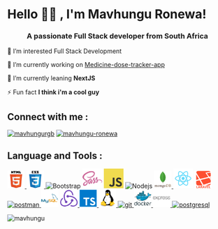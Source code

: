 # Hello 👋🏿 , I'm Mavhungu Ronewa!

<h3 align="center">A passionate Full Stack developer from South Africa</h3>

💞️ I’m interested Full Stack Development

🔭 I’m currently working on [Medicine-dose-tracker-app](https://ronewa-medicine-tracker.herokuapp.com/)

<!--👨‍💻 All of my projects are available at [https://ronewam.netlify.app](https://ronewam.netlify.app)-->

🌱 I’m currently leaning **NextJS**

<!--📫 Please reach me at [@mavhungurgb](https://twitter.com/MavhunguRgb) on Twitter.-->

⚡ Fun fact **I think i'm a cool guy**

## Connect with me :

<a href="https://twitter.com/mavhungurgb" target="blank"><img src="https://img.shields.io/badge/mavhungurgb-%231DA1F2.svg?style=for-the-badge&logo=Twitter&logoColor=white" alt="mavhungurgb"></a>
<a href="https://linkedin.com/in/mavhungu-ronewa-8687b7103" target="blank"><img src="https://img.shields.io/badge/linkedin-%230077B5.svg?style=for-the-badge&logo=linkedin&logoColor=white" alt="mavhungu-ronewa"></a>
<!--a href="https://instagram.com/r_mavhungu" target="blank"><img src="https://img.shields.io/badge/r_mavhungu-%23E4405F.svg?style=for-the-badge&logo=Instagram&logoColor=white" alt="r_mavhungu"> </a-->

## Language and Tools :
<div class="center">
  
<a href="https://www.w3.org/html/" target="_blank" rel="noreferrer"> <img src="https://raw.githubusercontent.com/devicons/devicon/master/icons/html5/html5-original-wordmark.svg" alt="html5" width="40" height="40"/> </a>
<a href="https://www.w3schools.com/css/" target="_blank" rel="noreferrer"> <img src="https://raw.githubusercontent.com/devicons/devicon/master/icons/css3/css3-original-wordmark.svg" alt="css3" width="40" height="40"/> </a>
<img alt="Bootstrap" title="Bootstrap" width="45px" src="https://img.icons8.com/color/48/000000/bootstrap.png"/>
<img alt="Sass" title="Saas" width="45px" src="https://raw.githubusercontent.com/github/explore/80688e429a7d4ef2fca1e82350fe8e3517d3494d/topics/sass/sass.png"/>
<img alt="JavaScript" title="JavaScript" width="45px" src="https://raw.githubusercontent.com/github/explore/80688e429a7d4ef2fca1e82350fe8e3517d3494d/topics/javascript/javascript.png"/>
<img alt="Nodejs" title="Nodejs" width="45px" src="https://img.icons8.com/color/54087/nodejs.png"/>
<a href="https://www.mongodb.com/" target="_blank" rel="noreferrer"> <img src="https://raw.githubusercontent.com/devicons/devicon/master/icons/mongodb/mongodb-original-wordmark.svg" alt="mongodb" width="40" height="40"/> </a>
<img alt="React" title="React" width="45px" src="https://raw.githubusercontent.com/github/explore/80688e429a7d4ef2fca1e82350fe8e3517d3494d/topics/react/react.png"/>
<a href="https://laravel.com/" target="_blank" rel="noreferrer"> <img src="https://raw.githubusercontent.com/devicons/devicon/master/icons/laravel/laravel-plain-wordmark.svg" alt="laravel" width="40" height="40"/> </a> 
<a href="https://postman.com" target="_blank" rel="noreferrer"> <img src="https://www.vectorlogo.zone/logos/getpostman/getpostman-icon.svg" alt="postman" width="40" height="40"/> </a>
<a href="https://www.mysql.com/" target="_blank" rel="noreferrer"> <img src="https://raw.githubusercontent.com/devicons/devicon/master/icons/mysql/mysql-original-wordmark.svg" alt="mysql" width="40" height="40"/></a>
<a href="https://redux.js.org" target="_blank" rel="noreferrer"> <img src="https://raw.githubusercontent.com/devicons/devicon/master/icons/redux/redux-original.svg" alt="redux" width="40" height="40"/> </a>
<a href="https://www.typescriptlang.org/" target="_blank" rel="noreferrer"> <img src="https://raw.githubusercontent.com/devicons/devicon/master/icons/typescript/typescript-original.svg" alt="typescript" width="40" height="40"/> </a>
<a href="https://www.linux.org/" target="_blank" rel="noreferrer"> <img src="https://raw.githubusercontent.com/devicons/devicon/master/icons/linux/linux-original.svg" alt="linux" width="40" height="40"/> </a>
<a href="https://git-scm.com/" target="_blank" rel="noreferrer"> <img src="https://www.vectorlogo.zone/logos/git-scm/git-scm-icon.svg" alt="git" width="40" height="40"/> </a>
<a href="https://www.docker.com/" target="_blank" rel="noreferrer"> <img src="https://raw.githubusercontent.com/devicons/devicon/master/icons/docker/docker-original-wordmark.svg" alt="docker" width="40" height="40"/> </a>
<a href="https://expressjs.com" target="_blank" rel="noreferrer"> <img src="https://raw.githubusercontent.com/devicons/devicon/master/icons/express/express-original-wordmark.svg" alt="express" width="40" height="40"/> </a>
<a href="https://www.postgresql.org/" target="_blank" rel="noreferrer">
  <img src="https://cdn.jsdelivr.net/gh/devicons/devicon/icons/postgresql/postgresql-plain-wordmark.svg" alt="postgresql" width="45" height="40"/>
</a>

</div>
<p><img align="left" src="https://github-readme-stats.vercel.app/api/top-langs?username=mavhungu&show_icons=true&locale=en&layout=compact" alt="mavhungu" /></p>

<!--[![Years Badge](https://badges.pufler.dev/years/mavhungu)](https://badges.pufler.dev)
[![Repos Badge](https://badges.pufler.dev/repos/mavhungu)](https://badges.pufler.dev)
[![Visits Badge](https://badges.pufler.dev/visits/mavhungu/mavhungu)](https://badges.pufler.dev)-->

<!---
mavhungu/mavhungu is a ✨ special ✨ repository because its `README.md` (this file) appears on your GitHub profile.
You can click the Preview link to take a look at your changes.
--->
